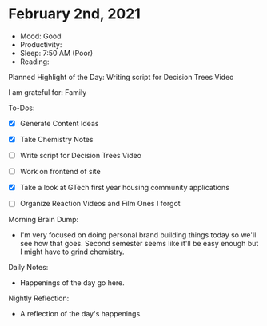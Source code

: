 # February 2nd, 2021

- Mood: Good
- Productivity: 
- Sleep: 7:50 AM (Poor)
- Reading: 

Planned Highlight of the Day: Writing script for Decision Trees Video

I am grateful for: Family

To-Dos:
- [x] Generate Content Ideas
- [x] Take Chemistry Notes
- [ ] Write script for Decision Trees Video
- [ ] Work on frontend of site
- [x] Take a look at GTech first year housing community applications
- [ ] Organize Reaction Videos and Film Ones I forgot


Morning Brain Dump:
- I'm very focused on doing personal brand building things today so we'll see how that goes. Second semester seems like it'll be easy enough but I might have to grind chemistry.

Daily Notes:
- Happenings of the day go here.


Nightly Reflection: 
- A reflection of the day's happenings.





